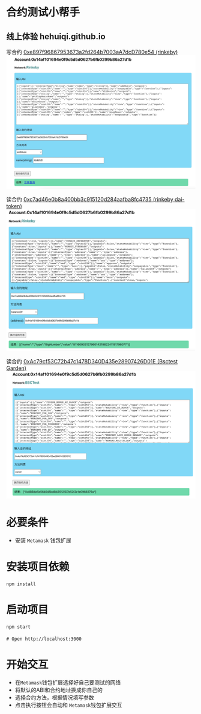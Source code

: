 # 合约测试小帮手

## 线上体验 hehuiqi.github.io

写合约 [0xe897f96867953673a2fd264b7003aA7dcD780e54 (rinkeby)](https://rinkeby.etherscan.io/address/0xe897f96867953673a2fd264b7003aa7dcd780e54#writeContract)
![snapshot](snapshot/rinkeby-test-write.jpg)

读合约 [0xc7ad46e0b8a400bb3c915120d284aafba8fc4735 (rinkeby dai-token)](https://rinkeby.etherscan.io/address/0xc7ad46e0b8a400bb3c915120d284aafba8fc4735#readContract)
![snapshot](snapshot/rinkeby-test-page.png)

读合约 [0xAc79cf53C72b47c1478D340D435e28907426D01E (Bsctest Garden)](https://testnet.bscscan.com/address/0xAc79cf53C72b47c1478D340D435e28907426D01E#code)
![snapshot](snapshot/bsc-test-page.png)



# 必要条件
* 安装 `Metamask` 钱包扩展


# 安装项目依赖
```
npm install 

```
# 启动项目

```
npm start

# Open http://localhost:3000

```
# 开始交互
* 在`Metamask`钱包扩展选择好自己要测试的网络
* 将默认的ABI和合约地址换成你自己的
* 选择合约方法，根据情况填写参数
* 点击执行按钮会自动和 `Metamask`钱包扩展交互


